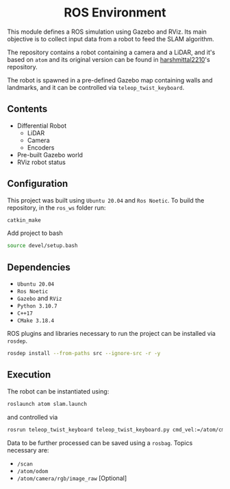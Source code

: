 <h1 align="center">ROS Environment</h1>

This module defines a ROS simulation using Gazebo and RViz. Its main objective is to collect
input data from a robot to feed the SLAM algorithm.

The repository contains a robot containing a camera and a LiDAR, and it's based on `atom` 
and its original version can be found in 
[harshmittal2210](https://github.com/harshmittal2210/Robotics_ws)'s repository.

The robot is spawned in a pre-defined Gazebo map containing walls and landmarks, and it
can be controlled via `teleop_twist_keyboard`.

## Contents

- Differential Robot
  - LiDAR
  - Camera
  - Encoders
- Pre-built Gazebo world
- RViz robot status

## Configuration

This project was built using `Ubuntu 20.04` and `Ros Noetic`.
To build the repository, in the `ros_ws` folder run:

```bash
catkin_make
```

Add project to bash

```bash
source devel/setup.bash
```

## Dependencies

- `Ubuntu 20.04`
- `Ros Noetic`
- `Gazebo` and `RViz`
- `Python 3.10.7`
- `C++17`
- `CMake 3.18.4`

ROS plugins and libraries necessary to run the project can be installed via `rosdep`.

```bash
rosdep install --from-paths src --ignore-src -r -y
```

## Execution

The robot can be instantiated using:

```bash
roslaunch atom slam.launch
```

and controlled via

```bash
rosrun teleop_twist_keyboard teleop_twist_keyboard.py cmd_vel:=/atom/cmd_vel
```

Data to be further processed can be saved using a `rosbag`. Topics necessary are:

- `/scan`
- `/atom/odom`
- `/atom/camera/rgb/image_raw` [Optional]